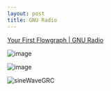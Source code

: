```yaml
---
layout: post
title: GNU Radio
---
```


[Your First Flowgraph \| GNU Radio](https://wiki.gnuradio.org/index.php?title=Your_First_Flowgraph)

![image](https://github.com/jordanbell2357/jordanbell2357.github.io/assets/47544607/d706e53f-04b5-44b2-887f-6b7e8eb5d9f6)

![image](https://github.com/jordanbell2357/jordanbell2357.github.io/assets/47544607/d1a2e95d-d2d0-47d3-900c-910f118929cb)

![sineWaveGRC](https://github.com/jordanbell2357/jordanbell2357.github.io/assets/47544607/e774461b-30f3-4d3d-889e-fea5b8dc12d9)
